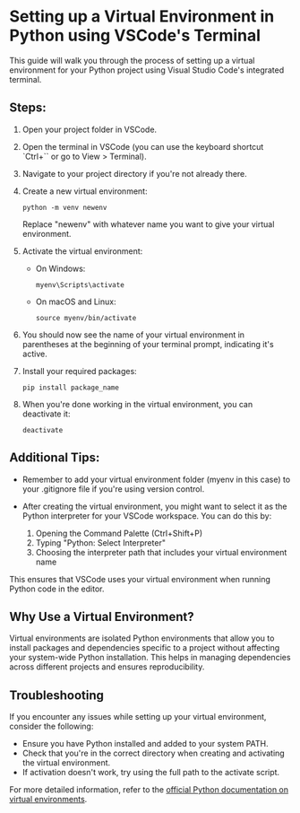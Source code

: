 # Setting up a Virtual Environment in Python using VSCode's Terminal

This guide will walk you through the process of setting up a virtual environment for your Python project using Visual Studio Code's integrated terminal.

## Steps:

1. Open your project folder in VSCode.

2. Open the terminal in VSCode (you can use the keyboard shortcut `Ctrl+`` or go to View > Terminal).

3. Navigate to your project directory if you're not already there.

4. Create a new virtual environment:
   ```
   python -m venv newenv
   ```
   Replace "newenv" with whatever name you want to give your virtual environment.

5. Activate the virtual environment:
   - On Windows:
     ```
     myenv\Scripts\activate
     ```
   - On macOS and Linux:
     ```
     source myenv/bin/activate
     ```

6. You should now see the name of your virtual environment in parentheses at the beginning of your terminal prompt, indicating it's active.

7. Install your required packages:
   ```
   pip install package_name
   ```

8. When you're done working in the virtual environment, you can deactivate it:
   ```
   deactivate
   ```

## Additional Tips:

- Remember to add your virtual environment folder (myenv in this case) to your .gitignore file if you're using version control.

- After creating the virtual environment, you might want to select it as the Python interpreter for your VSCode workspace. You can do this by:
  1. Opening the Command Palette (Ctrl+Shift+P)
  2. Typing "Python: Select Interpreter"
  3. Choosing the interpreter path that includes your virtual environment name

This ensures that VSCode uses your virtual environment when running Python code in the editor.

## Why Use a Virtual Environment?

Virtual environments are isolated Python environments that allow you to install packages and dependencies specific to a project without affecting your system-wide Python installation. This helps in managing dependencies across different projects and ensures reproducibility.

## Troubleshooting

If you encounter any issues while setting up your virtual environment, consider the following:

- Ensure you have Python installed and added to your system PATH.
- Check that you're in the correct directory when creating and activating the virtual environment.
- If activation doesn't work, try using the full path to the activate script.

For more detailed information, refer to the [official Python documentation on virtual environments](https://docs.python.org/3/tutorial/venv.html).
